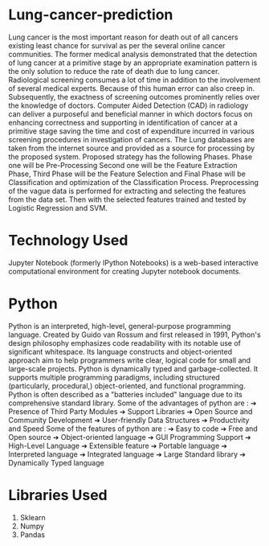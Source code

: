 # Lung-cancer-prediction
Lung cancer is the most important reason for death out of all cancers existing
least chance for survival as per the several online cancer communities. The
former medical analysis demonstrated that the detection of lung cancer at a
primitive stage by an appropriate examination pattern is the only solution to
reduce the rate of death due to lung cancer. Radiological screening consumes a
lot of time in addition to the involvement of several medical experts. Because of
this human error can also creep in. Subsequently, the exactness of screening
outcomes prominently relies over the knowledge of doctors. Computer Aided
Detection (CAD) in radiology can deliver a purposeful and beneficial manner in
which doctors focus on enhancing correctness and supporting in identification of
cancer at a primitive stage saving the time and cost of expenditure incurred in
various screening procedures in investigation of cancers.
The Lung databases are taken from the internet source and provided as a source
for processing by the proposed system. Proposed strategy has the following
Phases. Phase one will be Pre-Processing Second one will be the Feature
Extraction Phase, Third Phase will be the Feature Selection and Final Phase will
be Classification and optimization of the Classification Process. Preprocessing of
the vague data is performed for extracting and selecting the features from the
data set. Then with the selected features trained and tested by Logistic
Regression and SVM.

# Technology Used
Jupyter Notebook (formerly IPython Notebooks) is a web-based interactive
computational environment for creating Jupyter notebook documents.
 # Python
 Python is an interpreted, high-level, general-purpose programming language.
Created by Guido van Rossum and first released in 1991, Python's design
philosophy emphasizes code readability with its notable use of significant
whitespace. Its language constructs and object-oriented approach aim to help
programmers write clear, logical code for small and large-scale projects. Python
is dynamically typed and garbage-collected. It supports multiple programming
paradigms, including structured (particularly, procedural,) object-oriented, and
functional programming. Python is often described as a "batteries included"
language due to its comprehensive standard library.
Some of the advantages of python are :
➔ Presence of Third Party Modules
➔ Support Libraries
➔ Open Source and Community Development
➔ User-friendly Data Structures
➔ Productivity and Speed
Some of the features of python are :
➔ Easy to code
➔ Free and Open source
➔ Object-oriented language
➔ GUI Programming Support
➔ High-Level Language
➔ Extensible feature
➔ Portable language
➔ Interpreted language
➔ Integrated language
➔ Large Standard library
➔ Dynamically Typed language

# Libraries Used
1. Sklearn
2. Numpy
3. Pandas
